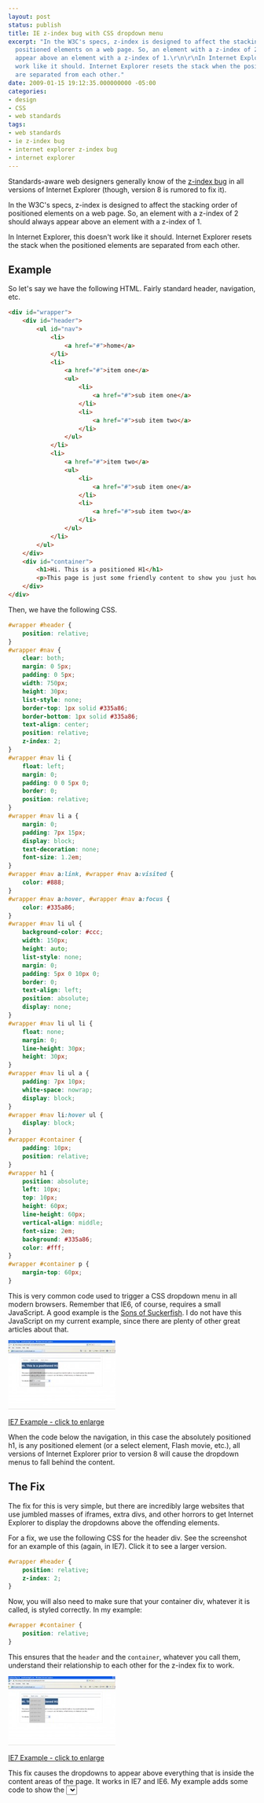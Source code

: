 ```yaml
---
layout: post
status: publish
title: IE z-index bug with CSS dropdown menu
excerpt: "In the W3C's specs, z-index is designed to affect the stacking order of
  positioned elements on a web page. So, an element with a z-index of 2 should always
  appear above an element with a z-index of 1.\r\n\r\nIn Internet Explorer, this doesn't
  work like it should. Internet Explorer resets the stack when the positioned elements
  are separated from each other."
date: 2009-01-15 19:12:35.000000000 -05:00
categories:
- design
- CSS
- web standards
tags:
- web standards
- ie z-index bug
- internet explorer z-index bug
- internet explorer
---
```

Standards-aware web designers generally know of the <a href="http://verens.com/archives/2005/07/15/ie-z-index-bug/">z-index bug</a> in all versions of Internet Explorer (though, version 8 is rumored to fix it).

In the W3C's specs, z-index is designed to affect the stacking order of positioned elements on a web page. So, an element with a z-index of 2 should always appear above an element with a z-index of 1.

In Internet Explorer, this doesn't work like it should. Internet Explorer resets the stack when the positioned elements are separated from each other.
<h2>Example</h2>
So let's say we have the following HTML. Fairly standard header, navigation, etc.

~~~~ html
<div id="wrapper">
    <div id="header">
        <ul id="nav">
            <li>
                <a href="#">home</a>
            </li>
            <li>
                <a href="#">item one</a>
                <ul>
                    <li>
                        <a href="#">sub item one</a>
                    </li>
                    <li>
                        <a href="#">sub item two</a>
                    </li>
                </ul>
            </li>
            <li>
                <a href="#">item two</a>
                <ul>
                    <li>
                        <a href="#">sub item one</a>
                    </li>
                    <li>
                        <a href="#">sub item two</a>
                    </li>
                </ul>
            </li>
        </ul>
    </div>
    <div id="container">
        <h1>Hi. This is a positioned H1</h1>
        <p>This page is just some friendly content to show you just how bad IE really is.</p>
    </div>
</div>
~~~~

Then, we have the following CSS.

~~~~ css
#wrapper #header {
    position: relative;
}
#wrapper #nav {
    clear: both;
    margin: 0 5px;
    padding: 0 5px;
    width: 750px;
    height: 30px;
    list-style: none;
    border-top: 1px solid #335a86;
    border-bottom: 1px solid #335a86;
    text-align: center;
    position: relative;
    z-index: 2;
}
#wrapper #nav li {
    float: left;
    margin: 0;
    padding: 0 0 5px 0;
    border: 0;
    position: relative;
}
#wrapper #nav li a {
    margin: 0;
    padding: 7px 15px;
    display: block;
    text-decoration: none;
    font-size: 1.2em;
}
#wrapper #nav a:link, #wrapper #nav a:visited {
    color: #888;
}
#wrapper #nav a:hover, #wrapper #nav a:focus {
    color: #335a86;
}
#wrapper #nav li ul {
    background-color: #ccc;
    width: 150px;
    height: auto;
    list-style: none;
    margin: 0;
    padding: 5px 0 10px 0;
    border: 0;
    text-align: left;
    position: absolute;
    display: none;
}
#wrapper #nav li ul li {
    float: none;
    margin: 0;
    line-height: 30px;
    height: 30px;
}
#wrapper #nav li ul a {
    padding: 7px 10px;
    white-space: nowrap;
    display: block;
}
#wrapper #nav li:hover ul {
    display: block;
}
#wrapper #container {
    padding: 10px;
    position: relative;
}
#wrapper h1 {
    position: absolute;
    left: 10px;
    top: 10px;
    height: 60px;
    line-height: 60px;
    vertical-align: middle;
    font-size: 2em;
    background: #335a86;
    color: #fff;
}
#wrapper #container p {
    margin-top: 60px;
}
~~~~

This is very common code used to trigger a CSS dropdown menu in all modern browsers. Remember that IE6, of course, requires a small JavaScript. A good example is the <a href="http://www.alistapart.com/articles/dropdowns">Sons of Suckerfish</a>. I do not have this JavaScript on my current example, since there are plenty of other great articles about that.

<div class="image-main"><a href="http://design.jonathanstegall.com/css/iedropdownbug.html"><img src="/wp-content/uploads/2009/01/iedropdownbug-218x140.jpg" alt="IE Dropdown Bug Example" class="two-eighteen" /></a><p class="caption"><a href="http://design.jonathanstegall.com/css/iedropdownbug.html">IE7 Example - click to enlarge</a></p></div>

When the code below the navigation, in this case the absolutely positioned h1, is any positioned element (or a select element, Flash movie, etc.), all versions of Internet Explorer prior to version 8 will cause the dropdown menus to fall behind the content.
<h2>The Fix</h2>
The fix for this is very simple, but there are incredibly large websites that use jumbled masses of iframes, extra divs, and other horrors to get Internet Explorer to display the dropdowns above the offending elements.

For a fix, we use the following CSS for the header div. See the screenshot for an example of this (again, in IE7). Click it to see a larger version.

~~~~ css
#wrapper #header {
    position: relative;
    z-index: 2;
}
~~~~

Now, you will also need to make sure that your container div, whatever it is called, is styled correctly. In my example:

~~~~ css
#wrapper #container {
    position: relative;
}
~~~~

This ensures that the <code>header</code> and the <code>container</code>, whatever you call them, understand their relationship to each other for the z-index fix to work.

<div class="image-main"><a href="http://design.jonathanstegall.com/css/iedropdownfix.html"><img src="/wp-content/uploads/2009/01/iedropdownfix-218x140.jpg" alt="IE Dropdown Bug Fix Example" class="two-eighteen" /></a><p class="caption"><a href="http://design.jonathanstegall.com/css/iedropdownfix.html">IE7 Example - click to enlarge</a></p></div>

This fix causes the dropdowns to appear above everything that is inside the content areas of the page. It works in IE7 and IE6. My example adds some code to show the <code><select></code> statement, which is another common offender.
